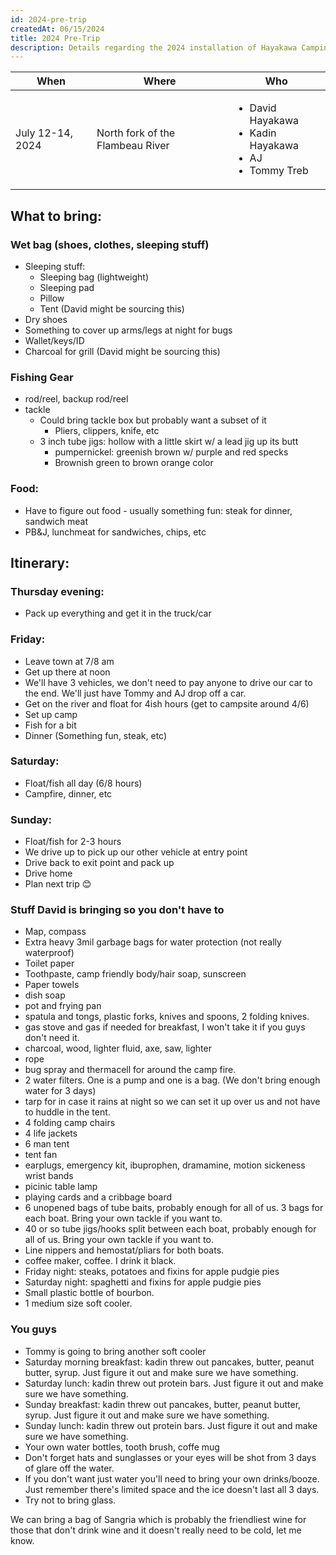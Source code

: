 ```yaml
---
id: 2024-pre-trip
createdAt: 06/15/2024
title: 2024 Pre-Trip
description: Details regarding the 2024 installation of Hayakawa Camping
---
```


| When | Where | Who |
|------|-------|-----|
| July 12-14, 2024 | North fork of the Flambeau River | <ul><li>David Hayakawa</li><li>Kadin Hayakawa</li><li>AJ</li><li>Tommy Treb</li>|

## What to bring:
### Wet bag (shoes, clothes, sleeping stuff)
- Sleeping stuff:
    - Sleeping bag (lightweight)
    - Sleeping pad
    - Pillow
    - Tent (David might be sourcing this)
- Dry shoes
- Something to cover up arms/legs at night for bugs
- Wallet/keys/ID
- Charcoal for grill (David might be sourcing this)

### Fishing Gear
- rod/reel, backup rod/reel
- tackle
    - Could bring tackle box but probably want a subset of it
        - Pliers, clippers, knife, etc
    - 3 inch tube jigs: hollow with a little skirt w/ a lead jig up its butt
        - pumpernickel: greenish brown w/ purple and red specks
        - Brownish green to brown orange color

### Food:
- Have to figure out food - usually something fun: steak for dinner, sandwich meat
- PB&J, lunchmeat for sandwiches, chips, etc

## Itinerary:

### Thursday evening:
- Pack up everything and get it in the truck/car

### Friday:
- Leave town at 7/8 am
- Get up there at noon
- We'll have 3 vehicles, we don't need to pay anyone to drive our car to the end. We'll just have Tommy and AJ drop off a car.
- Get on the river and float for 4ish hours (get to campsite around 4/6)
- Set up camp
- Fish for a bit
- Dinner (Something fun, steak, etc)

### Saturday:
- Float/fish all day (6/8 hours)
- Campfire, dinner, etc

### Sunday:
- Float/fish for 2-3 hours
- We drive up to pick up our other vehicle at entry point
- Drive back to exit point and pack up
- Drive home
- Plan next trip 😊


### Stuff David is bringing so you don't have to
- Map, compass
- Extra heavy 3mil garbage bags for water protection (not really waterproof)
- Toilet paper
- Toothpaste, camp friendly body/hair soap, sunscreen
- Paper towels
- dish soap
- pot and frying pan
- spatula and tongs, plastic forks, knives and spoons, 2 folding knives.
- gas stove and gas if needed for breakfast, I won't take it if you guys don't need it.
- charcoal, wood, lighter fluid, axe, saw, lighter
- rope
- bug spray and thermacell for around the camp fire.
- 2 water filters. One is a pump and one is a bag. (We don't bring enough water for 3 days)
- tarp for in case it rains at night so we can set it up over us and not have to huddle in the tent.
- 4 folding camp chairs
- 4 life jackets
- 6 man tent
- tent fan
- earplugs, emergency kit, ibuprophen, dramamine, motion sickeness wrist bands
- picinic table lamp
- playing cards and a cribbage board
- 6 unopened bags of tube baits, probably enough for all of us. 3 bags for each boat. Bring your own tackle if you want to.
- 40 or so tube jigs/hooks split between each boat, probably enough for all of us. Bring your own tackle if you want to.
- Line nippers and hemostat/pliars for both boats.
- coffee maker, coffee. I drink it black.
- Friday night: steaks, potatoes and fixins for apple pudgie pies
- Saturday night: spaghetti and fixins for apple pudgie pies
- Small plastic bottle of bourbon.
- 1 medium size soft cooler.

### You guys
- Tommy is going to bring another soft cooler
- Saturday morning breakfast: kadin threw out pancakes, butter, peanut butter, syrup. Just figure it out and make sure we have something.
- Saturday lunch: kadin threw out protein bars. Just figure it out and make sure we have something.
- Sunday breakfast: kadin threw out pancakes, butter, peanut butter, syrup. Just figure it out and make sure we have something.
- Sunday lunch: kadin threw out protein bars. Just figure it out and make sure we have something.
- Your own water bottles, tooth brush, coffe mug
- Don't forget hats and sunglasses or your eyes will be shot from 3 days of glare off the water.
- If you don't want just water you'll need to bring your own drinks/booze. Just remember there's limited space and the ice doesn't last all 3 days.
- Try not to bring glass.

We can bring a bag of Sangria which is probably the friendliest wine for those that don't drink wine and it doesn't really need to be cold, let me know.  
